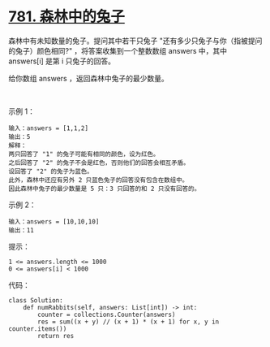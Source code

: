 # [781. 森林中的兔子](https://leetcode.cn/problems/rabbits-in-forest/)

森林中有未知数量的兔子。提问其中若干只兔子 "还有多少只兔子与你（指被提问的兔子）颜色相同?" ，将答案收集到一个整数数组 answers 中，其中 answers[i] 是第 i 只兔子的回答。

给你数组 answers ，返回森林中兔子的最少数量。

 

示例 1：
```
输入：answers = [1,1,2]
输出：5
解释：
两只回答了 "1" 的兔子可能有相同的颜色，设为红色。 
之后回答了 "2" 的兔子不会是红色，否则他们的回答会相互矛盾。
设回答了 "2" 的兔子为蓝色。 
此外，森林中还应有另外 2 只蓝色兔子的回答没有包含在数组中。 
因此森林中兔子的最少数量是 5 只：3 只回答的和 2 只没有回答的。
```
示例 2：
```
输入：answers = [10,10,10]
输出：11
```

提示：
```
1 <= answers.length <= 1000
0 <= answers[i] < 1000
```

代码：
```python3
class Solution:
    def numRabbits(self, answers: List[int]) -> int:
        counter = collections.Counter(answers)
        res = sum((x + y) // (x + 1) * (x + 1) for x, y in counter.items())
        return res
```